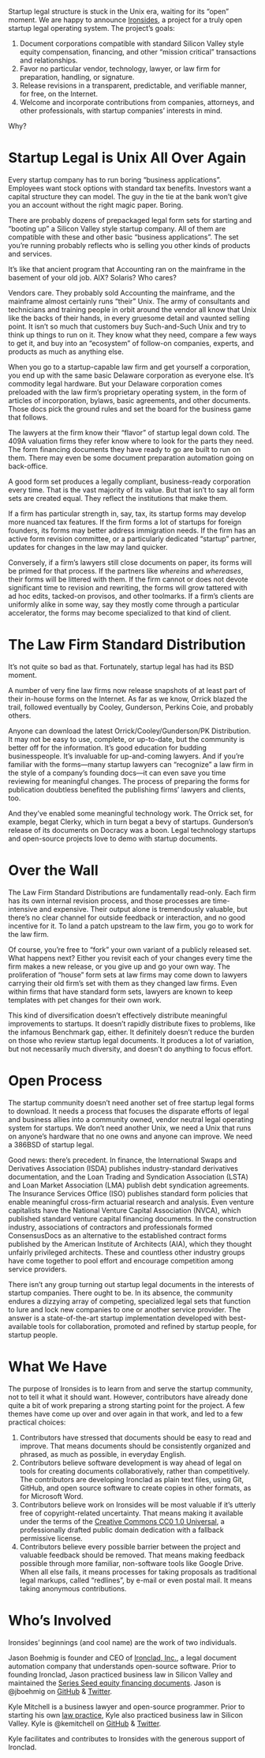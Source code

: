 Startup legal structure is stuck in the Unix era, waiting for its “open” moment. We are happy to announce [Ironsides](https://github.com/ironsides/ironsides), a project for a truly open startup legal operating system. The project’s goals:

1. Document corporations compatible with standard Silicon Valley style equity compensation, financing, and other “mission critical” transactions and relationships.
2. Favor no particular vendor, technology, lawyer, or law firm for preparation, handling, or signature.
3. Release revisions in a transparent, predictable, and verifiable manner, for free, on the Internet.
4. Welcome and incorporate contributions from companies, attorneys, and other professionals, with startup companies’ interests in mind.

Why?

# Startup Legal is Unix All Over Again

Every startup company has to run boring “business applications”. Employees want stock options with standard tax benefits. Investors want a capital structure they can model. The guy in the tie at the bank won’t give you an account without the right magic paper. Boring.

There are probably dozens of prepackaged legal form sets for starting and “booting up” a Silicon Valley style startup company. All of them are compatible with these and other basic “business applications”. The set you’re running probably reflects who is selling you other kinds of products and services.

It’s like that ancient program that Accounting ran on the mainframe in the basement of your old job. AIX? Solaris? Who cares?

Vendors care. They probably sold Accounting the mainframe, and the mainframe almost certainly runs “their” Unix. The army of consultants and technicians and training people in orbit around the vendor all know that Unix like the backs of their hands, in every gruesome detail and vaunted selling point. It isn’t so much that customers buy Such-and-Such Unix and try to think up things to run on it. They know what they need, compare a few ways to get it, and buy into an “ecosystem” of follow-on companies, experts, and products as much as anything else.

When you go to a startup-capable law firm and get yourself a corporation, you end up with the same basic Delaware corporation as everyone else. It’s commodity legal hardware. But your Delaware corporation comes preloaded with the law firm’s proprietary operating system, in the form of articles of incorporation, bylaws, basic agreements, and other documents. Those docs pick the ground rules and set the board for the business game that follows.

The lawyers at the firm know their “flavor” of startup legal down cold. The 409A valuation firms they refer know where to look for the parts they need. The form financing documents they have ready to go are built to run on them. There may even be some document preparation automation going on back-office.

A good form set produces a legally compliant, business-ready corporation every time. That is the vast majority of its value. But that isn’t to say all form sets are created equal. They reflect the institutions that make them.

If a firm has particular strength in, say, tax, its startup forms may develop more nuanced tax features. If the firm forms a lot of startups for foreign founders, its forms may better address immigration needs. If the firm has an active form revision committee, or a particularly dedicated “startup” partner, updates for changes in the law may land quicker.

Conversely, if a firm’s lawyers still close documents on paper, its forms will be primed for that process. If the partners like _whereins_ and _whereases_, their forms will be littered with them. If the firm cannot or does not devote significant time to revision and rewriting, the forms will grow tattered with ad hoc edits, tacked-on provisos, and other toolmarks. If a firm’s clients are uniformly alike in some way, say they mostly come through a particular accelerator, the forms may become specialized to that kind of client.

# The Law Firm Standard Distribution

It’s not quite so bad as that. Fortunately, startup legal has had its BSD moment.

A number of very fine law firms now release snapshots of at least part of their in-house forms on the Internet. As far as we know, Orrick blazed the trail, followed eventually by Cooley, Gunderson, Perkins Coie, and probably others.

Anyone can download the latest Orrick/Cooley/Gunderson/PK Distribution. It may not be easy to use, complete, or up-to-date, but the community is better off for the information. It’s good education for budding businesspeople. It’s invaluable for up-and-coming lawyers. And if you’re familiar with the forms—many startup lawyers can “recognize” a law firm in the style of a company’s founding docs—it can even save you time reviewing for meaningful changes. The process of preparing the forms for publication doubtless benefited the publishing firms’ lawyers and clients, too.

And they’ve enabled some meaningful technology work. The Orrick set, for example, begat Clerky, which in turn begat a bevy of startups. Gunderson’s release of its documents on Docracy was a boon. Legal technology startups and open-source projects love to demo with startup documents.

# Over the Wall

The Law Firm Standard Distributions are fundamentally read-only. Each firm has its own internal revision process, and those processes are time-intensive and expensive. Their output alone is tremendously valuable, but there’s no clear channel for outside feedback or interaction, and no good incentive for it. To land a patch upstream to the law firm, you go to work for the law firm.

Of course, you’re free to “fork” your own variant of a publicly released set. What happens next? Either you revisit each of your changes every time the firm makes a new release, or you give up and go your own way. The proliferation of “house” form sets at law firms may come down to lawyers carrying their old firm’s set with them as they changed law firms. Even within firms that have standard form sets, lawyers are known to keep templates with pet changes for their own work.

This kind of diversification doesn’t effectively distribute meaningful improvements to startups. It doesn’t rapidly distribute fixes to problems, like the infamous Benchmark gap, either. It definitely doesn’t reduce the burden on those who review startup legal documents. It produces a lot of variation, but not necessarily much diversity, and doesn’t do anything to focus effort.

# Open Process

The startup community doesn’t need another set of free startup legal forms to download. It needs a process that focuses the disparate efforts of legal and business allies into a community owned, vendor neutral legal operating system for startups. We don’t need another Unix, we need a Unix that runs on anyone’s hardware that no one owns and anyone can improve. We need a 386BSD of startup legal.

Good news: there’s precedent. In finance, the International Swaps and Derivatives Association (ISDA) publishes industry-standard derivatives documentation, and the Loan Trading and Syndication Association (LSTA) and Loan Market Association (LMA) publish debt syndication agreements. The Insurance Services Office (ISO) publishes standard form policies that enable meaningful cross-firm actuarial research and analysis. Even venture capitalists have the National Venture Capital Association (NVCA), which published standard venture capital financing documents. In the construction industry, associations of contractors and professionals formed ConsensusDocs as an alternative to the established contract forms published by the American Institute of Architects (AIA), which they thought unfairly privileged architects. These and countless other industry groups have come together to pool effort and encourage competition among service providers.

There isn’t any group turning out startup legal documents in the interests of startup companies. There ought to be. In its absence, the community endures a dizzying array of competing, specialized legal sets that function to lure and lock new companies to one or another service provider. The answer is a state-of-the-art startup implementation developed with best-available tools for collaboration, promoted and refined by startup people, for startup people.

# What We Have

The purpose of Ironsides is to learn from and serve the startup community, not to tell it what it should want. However, contributors have already done quite a bit of work preparing a strong starting point for the project. A few themes have come up over and over again in that work, and led to a few practical choices:

1. Contributors have stressed that documents should be easy to read and improve. That means documents should be consistently organized and phrased, as much as possible, in everyday English.
2. Contributors believe software development is way ahead of legal on tools for creating documents collaboratively, rather than competitively. The contributors are developing Ironclad as plain text files, using Git, GitHub, and open source software to create copies in other formats, as for Microsoft Word.
3. Contributors believe work on Ironsides will be most valuable if it’s utterly free of copyright-related uncertainty. That means making it available under the terms of the [Creative Commons CC0 1.0 Universal](https://creativecommons.org/publicdomain/zero/1.0/), a professionally drafted public domain dedication with a fallback permissive license.
4. Contributors believe every possible barrier between the project and valuable feedback should be removed. That means making feedback possible through more familiar, non-software tools like Google Drive. When all else fails, it means processes for taking proposals as traditional legal markups, called “redlines”, by e-mail or even postal mail. It means taking anonymous contributions.

# Who’s Involved

Ironsides’ beginnings (and cool name) are the work of two individuals.

Jason Boehmig is founder and CEO of [Ironclad, Inc.](https://ironclad.ai), a legal document automation company that understands open-source software. Prior to founding Ironclad, Jason practiced business law in Silicon Valley and maintained the [Series Seed equity financing documents](https://github.com/seriesseed/equity). Jason is @jboehmig on [GitHub](https://github.com/jboehmig) & [Twitter](https://twitter.com/jboehmig).

Kyle Mitchell is a business lawyer and open-source programmer. Prior to starting his own [law practice](https://kemitchell.com), Kyle also practiced business law in Silicon Valley. Kyle is @kemitchell on [GitHub](https://github.com/kemitchell) & [Twitter](https://twitter.com/kemitchell).

Kyle facilitates and contributes to Ironsides with the generous support of Ironclad.
